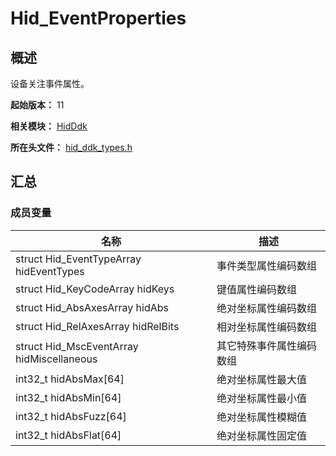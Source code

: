 # Hid_EventProperties
<!--Kit: Driver Development Kit-->
<!--Subsystem: Driver-->
<!--Owner: @lixinsheng2-->
<!--SE: @w00373942-->
<!--TSE: @dong-dongzhen-->

## 概述

设备关注事件属性。

**起始版本：** 11

**相关模块：** [HidDdk](capi-hidddk.md)

**所在头文件：** [hid_ddk_types.h](capi-hid-ddk-types-h.md)

## 汇总

### 成员变量

| 名称 | 描述 |
| -- | -- |
| struct Hid_EventTypeArray hidEventTypes | 事件类型属性编码数组 |
| struct Hid_KeyCodeArray hidKeys | 键值属性编码数组 |
| struct Hid_AbsAxesArray hidAbs | 绝对坐标属性编码数组 |
| struct Hid_RelAxesArray hidRelBits | 相对坐标属性编码数组 |
| struct Hid_MscEventArray hidMiscellaneous | 其它特殊事件属性编码数组 |
| int32_t hidAbsMax[64] | 绝对坐标属性最大值 |
| int32_t hidAbsMin[64] | 绝对坐标属性最小值 |
| int32_t hidAbsFuzz[64] | 绝对坐标属性模糊值 |
| int32_t hidAbsFlat[64] | 绝对坐标属性固定值 |


